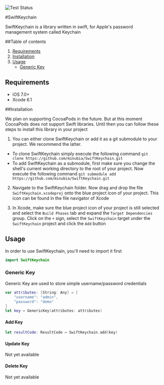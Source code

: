 ![Test Status](https://travis-ci.org/minubia/SwiftKeychain.svg?branch=master)

#SwiftKeychain

SwiftKeychain is a library written in swift, for Apple's password management system called Keychain

##Table of contents
1. [Requirements](#requirements)
1. [Installation](#installation)
1. [Usage](#usage)
	- [Generic Key](#generic-key)
	
## Requirements

- iOS 7.0+
- Xcode 6.1

##Installation

We plan on supporting CocoaPods in the future. But at this moment CocoaPods does not support Swift libraries. Until then you can follow these steps to install this library in your project

1. You can either clone SwiftKeychain or add it as a git submodule to your project. We recommend the latter.
  * To clone SwiftKeychain simply execute the following command
	`git clone https://github.com/minubia/SwiftKeychain.git`
  * To add SwiftKeychain as a submodule, first make sure you change the shell's current working directory to the root of your project. Now execute the following command
	`git submodule add https://github.com/minubia/SwiftKeychain.git`

2. Navigate to the SwiftKeychain folder. Now drag and drop the file `SwiftKeychain.xcodeproj` onto the blue project icon of your project. This icon can be found in the file navigator of Xcode

3. In Xcode, make sure the blue project icon of your project is still selected and select the `Build Phases` tab and expand the `Target Dependencies` group. Click on the `+` sign, select the `SwiftKeychain` target under the `SwiftKeychain` project and click the `Add` button

## Usage
In order to use SwiftKeychain, you'll need to import it first
```swift
import SwiftKeychain
```

### Generic Key
Generic Key are used to store simple username/password credentials 
```swift
var attributes: [String: Any] = [
    "username": "admin",
    "password": "demo"
]
let key = GenericKey(attributes: attributes)
```
#### Add Key
```swift
let resultCode: ResultCode = SwiftKeychain.add(key)
```

#### Update Key
Not yet available

#### Delete Key
Not yet available
